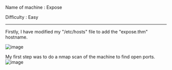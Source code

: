 Name of machine : Expose

Difficulty : Easy

--------------------------------------------------------
Firstly, I have modified my "/etc/hosts" file to add the "expose.thm" hostname.

![image](https://github.com/user-attachments/assets/beb8e512-e95f-4367-b093-f1a3dba5f185)

My first step was to do a nmap scan of the machine to find open ports.
![image](https://github.com/user-attachments/assets/e7596004-9b59-423c-bea8-bbaf7e2b7736)


